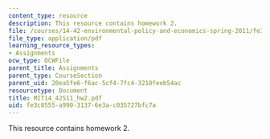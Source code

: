 ```yaml
---
content_type: resource
description: This resource contains homework 2.
file: /courses/14-42-environmental-policy-and-economics-spring-2011/fe3c8555a99031376e3ac035727bfc7a_MIT14_42S11_hw2.pdf
file_type: application/pdf
learning_resource_types:
- Assignments
ocw_type: OCWFile
parent_title: Assignments
parent_type: CourseSection
parent_uid: 20ea5fe6-f6ac-5cf4-7fc4-3210feeb54ac
resourcetype: Document
title: MIT14_42S11_hw2.pdf
uid: fe3c8555-a990-3137-6e3a-c035727bfc7a
---
```

This resource contains homework 2.

